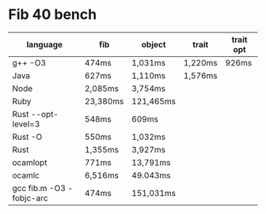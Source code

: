 # Fib 40 bench

| language | fib | object | trait | trait opt |
| --- | ---- | ---- | --- | ---- |
| g++ -O3 | 474ms | 1,031ms | 1,220ms | 926ms |
| Java | 627ms | 1,110ms | 1,576ms |     |
| Node | 2,085ms | 3,754ms |   |   |
| Ruby | 23,380ms | 121,465ms | | |
| Rust --opt-level=3| 548ms | 609ms | | |
| Rust -O| 550ms | 1,032ms | | |
| Rust | 1,355ms | 3,927ms | | |
| ocamlopt | 771ms | 13,791ms | | |
| ocamlc | 6,516ms | 49.043ms | | |
| gcc fib.m -O3 -fobjc-arc| 474ms | 151,031ms | | |